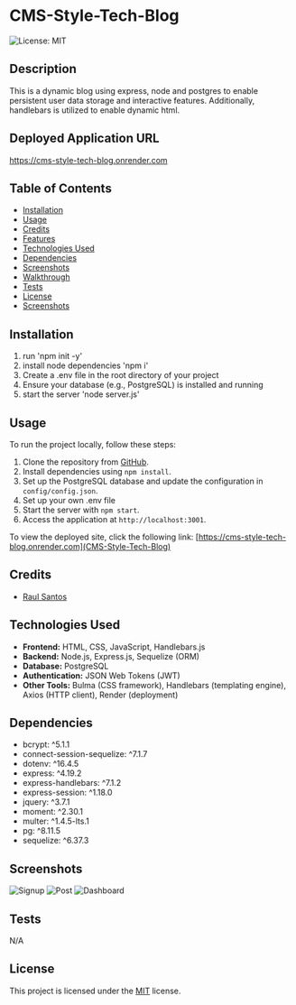 # CMS-Style-Tech-Blog
    
![License: MIT](https://img.shields.io/badge/License-MIT-yellow.svg)
## Description

This is a dynamic blog using express, node and postgres to enable persistent user data storage and interactive features. Additionally, handlebars is utilized to enable dynamic html.

## Deployed Application URL
https://cms-style-tech-blog.onrender.com

## Table of Contents
* [Installation](#installation)
* [Usage](#usage)
* [Credits](#credits)
* [Features](#features)
* [Technologies Used](#technologies-used)
* [Dependencies](#dependencies)
* [Screenshots](#screenshots)
* [Walkthrough](#walkthrough)
* [Tests](#tests)
* [License](#license)
* [Screenshots](#screenshots)

## Installation
1. run 'npm init -y'
2. install node dependencies 'npm i'
3. Create a .env file in the root directory of your project
4. Ensure your database (e.g., PostgreSQL) is installed and running
5. start the server 'node server.js'

## Usage
To run the project locally, follow these steps:

1. Clone the repository from [GitHub](https://github.com/raulds-fmtx/Project-2-Group-2).
2. Install dependencies using `npm install`.
3. Set up the PostgreSQL database and update the configuration in `config/config.json`.
4. Set up your own .env file
5. Start the server with `npm start`.
6. Access the application at `http://localhost:3001`.

To view the deployed site, click the following link: [https://cms-style-tech-blog.onrender.com](CMS-Style-Tech-Blog)

## Credits

- [Raul Santos](https://github.com/raulds-fmtx)


## Technologies Used

- **Frontend:** HTML, CSS, JavaScript, Handlebars.js
- **Backend:** Node.js, Express.js, Sequelize (ORM)
- **Database:** PostgreSQL
- **Authentication:** JSON Web Tokens (JWT)
- **Other Tools:** Bulma (CSS framework), Handlebars (templating engine), Axios (HTTP client), Render (deployment)

## Dependencies

- bcrypt: ^5.1.1
- connect-session-sequelize: ^7.1.7
- dotenv: ^16.4.5
- express: ^4.19.2
- express-handlebars: ^7.1.2
- express-session: ^1.18.0
- jquery: ^3.7.1
- moment: ^2.30.1
- multer: ^1.4.5-lts.1
- pg: ^8.11.5
- sequelize: ^6.37.3

## Screenshots
![Signup](./public/readMeImages/signup.png)
![Post](./public/readMeImages/post.png)
![Dashboard](./public/readMeImages/dash.png)

## Tests

N/A

## License 

This project is licensed under the [MIT](https://opensource.org/licenses/MIT) license.



